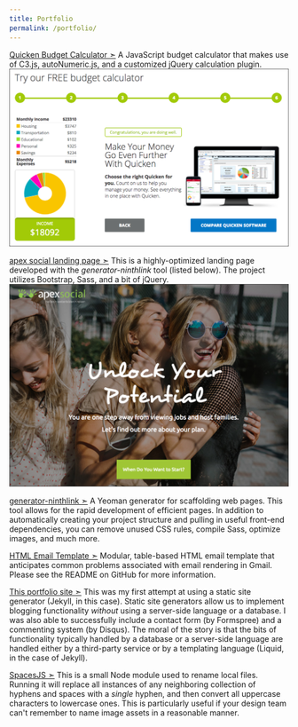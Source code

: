 ```yaml
---
title: Portfolio
permalink: /portfolio/
---
```


[Quicken Budget Calculator &#10147;](/calculator/)
A JavaScript budget calculator that makes use of C3.js, autoNumeric.js, and a customized jQuery calculation plugin.
![image-title-here](/img/quicken-budget.png)

[apex social landing page &#10147;](https://apex-social.org/9/startdate/)
This is a highly-optimized landing page developed with the *generator-ninthlink* tool (listed below). The project utilizes Bootstrap, Sass, and a bit of jQuery.
![image-title-here](/img/apex-social.png)

[generator-ninthlink &#10147;](https://www.npmjs.com/package/generator-ninthlink)
A Yeoman generator for scaffolding web pages. This tool allows for the rapid development of efficient pages. In addition to automatically creating your project structure and pulling in useful front-end dependencies, you can remove unused CSS rules, compile Sass, optimize images, and much more.

[HTML Email Template &#10147;](https://github.com/jeffreysbrother/HTML-email-template)
Modular, table-based HTML email template that anticipates common problems associated with email rendering in Gmail. Please see the README on GitHub for more information.

<!-- [jeffreysbrother.com &#10147;](http://jeffreysbrother.com/)
This site was originally built using just Bootstrap, PHP, Sass, and Grunt. However, I've since converted the original design into a WordPress theme in order to add a blog (at the time I was interested in getting some experience with WordPress and wasn't yet aware of Jekyll or other static generators). View the project on [GitHub](https://github.com/jeffreysbrother/WordPress-integration).
*NOTE: This site is currently undergoing renovation.* -->


[This portfolio site &#10147;](https://github.com/jeffreysbrother/jeffreysbrother.github.io)
This was my first attempt at using a static site generator (Jekyll, in this case). Static site generators allow us to implement blogging functionality *without* using a server-side language or a database. I was also able to successfully include a contact form (by Formspree) and a commenting system (by Disqus). The moral of the story is that the bits of functionality typically handled by a database or a server-side language are handled either by a third-party service or by a templating language (Liquid, in the case of Jekyll).

[SpacesJS &#10147;](https://www.npmjs.com/package/spacesjs)
This is a small Node module used to rename local files. Running it will replace all instances of any neighboring collection of hyphens and spaces with a *single* hyphen, and then convert all uppercase characters to lowercase ones. This is particularly useful if your design team can't remember to name image assets in a reasonable manner.
